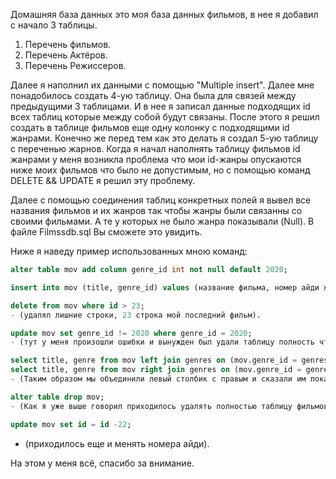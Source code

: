 ﻿Домашняя база данных это моя база данных фильмов, в нее я добавил с начало 3 таблицы.
1. Перечень фильмов.
2. Перечень Актёров.
3. Перечень Режиссеров.

Далее я наполнил их данными с помощью "Multiple insert". Далее мне понадобилось создать 4-ую таблицу.
Она была для связей между предыдущими 3 таблицами. И в нее я записал данные подходящих id всех таблиц
которые между собой будут связаны. После этого я решил создать в таблице фильмов еще одну колонку
с подходящими id жанрами. Конечно же перед тем как это делать я создал 5-ую таблицу с переченью жарнов.
Когда я начал наполнять таблицу фильмов id жанрами у меня возникла проблема что мои id-жанры опускаются
ниже моих фильмов что было не допустимым, но с помощью команд DELETE && UPDATE я решил эту проблему.

Далее с помощью соединения таблиц конкретных полей я вывел все названия фильмов и их жанров так чтобы
жанры были связанны со своими фильмами. А те у которых не было жанра показывали (Null). В файле 
Filmssdb.sql Вы сможете это увидить.

Ниже я наведу пример использованных мною команд:

```sql
alter table mov add column genre_id int not null default 2020;

insert into mov (title, genre_id) values (название фильма, номер айди жанра);

delete from mov where id > 23; 
- (удалял лишние строки, 23 строка мой последний фильм).

update mov set genre_id != 2020 where genre_id = 2020;
- (тут у меня произошли ошибки и вынужден был удали таблицу полность чтобы корректно ее создать и заполнить).

select title, genre from mov left join genres on (mov.genre_id = genres.id) union
select title, genre from mov right join genres on (mov.genre_id = genres.id);
- (Таким образом мы объединили левый столбик с правым и сказали им покажите всё и ваши связи).

alter table drop mov; 
- (Как я уже выше говорил приходилось удалять полностью таблицу фильмов).

update mov set id = id -22;
```
- (приходилось еще и менять номера айди).


На этом у меня всё, спасибо за внимание.